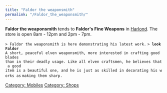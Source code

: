 ```yaml
---
title: "Faldor the weaponsmith"
permalink: "/Faldor_the_weaponsmith/"
---
```


**Faldor the weaponsmith** tends to **Faldor's Fine Weapons** in
[Harlond](Harlond "wikilink"). The store is open 8am - 12pm and 2pm -
7pm.

`> Faldor the weaponsmith is here demonstrating his latest work.`
`> `**`look Faldor`**
`A short, peaceful elven weaponsmith, more interested in crafting good blades`
`than in their deadly usage. Like all elven craftsmen, he believes that a good`
`item is a beautiful one, and he is just as skilled in decorating his works as`
`making them sharp.`

[Category: Mobiles](Category:_Mobiles "wikilink") [Category:
Shops](Category:_Shops "wikilink")